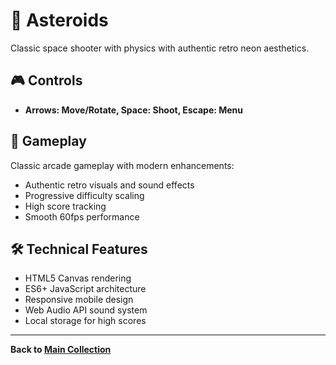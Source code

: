 # 🚀 Asteroids

Classic space shooter with physics with authentic retro neon aesthetics.

## 🎮 Controls

- **Arrows: Move/Rotate, Space: Shoot, Escape: Menu**

## 🎯 Gameplay

Classic arcade gameplay with modern enhancements:
- Authentic retro visuals and sound effects
- Progressive difficulty scaling
- High score tracking
- Smooth 60fps performance

## 🛠️ Technical Features

- HTML5 Canvas rendering
- ES6+ JavaScript architecture
- Responsive mobile design
- Web Audio API sound system
- Local storage for high scores

---
**Back to [Main Collection](../index.html)**
